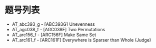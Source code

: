 # 题号列表

- AT_abc393_g - [ABC393G] Unevenness
- AT_agc038_f - [AGC038F] Two Permutations
- AT_arc156_f - [ARC156F] Make Same Set
- AT_arc161_f - [ARC161F] Everywhere is Sparser than Whole (Judge)
